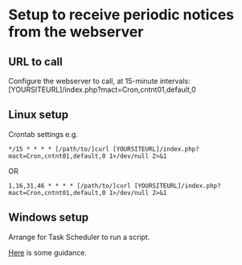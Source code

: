 # Setup to receive periodic notices from the webserver

## URL to call

Configure the webserver to call, at 15-minute intervals:
 [YOURSITEURL]/index.php?mact=Cron,cntnt01,default,0

## Linux setup

Crontab settings e.g.

```*/15 * * * * [/path/to/]curl [YOURSITEURL]/index.php?mact=Cron,cntnt01,default,0 1>/dev/null 2>&1```

OR

```1,16,31,46 * * * * [/path/to/]curl [YOURSITEURL]/index.php?mact=Cron,cntnt01,default,0 1>/dev/null 2>&1```

## Windows setup

Arrange for Task Scheduler to run a script.

[Here](http://www.peterviola.com/windows-server-scheduled-task-for-opening-web-site-url) is some guidance.
